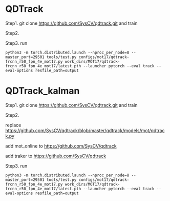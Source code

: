 # QDTrack

Step1.  git clone https://github.com/SysCV/qdtrack.git and train


Step2. 



Step3. run
```
python3 -m torch.distributed.launch --nproc_per_node=8 --master_port=29501 tools/test.py configs/mot17/qdtrack-frcnn_r50_fpn_4e_mot17.py work_dirs/MOT17/qdtrack-frcnn_r50_fpn_4e_mot17/latest.pth --launcher pytorch --eval track --eval-options resfile_path=output
```


# QDTrack_kalman

Step1.  git clone https://github.com/SysCV/qdtrack.git and train


Step2. 

replace https://github.com/SysCV/qdtrack/blob/master/qdtrack/models/mot/qdtrack.py

add mot_online to https://github.com/SysCV/qdtrack

add traker to https://github.com/SysCV/qdtrack


Step3. run
```
python3 -m torch.distributed.launch --nproc_per_node=8 --master_port=29501 tools/test.py configs/mot17/qdtrack-frcnn_r50_fpn_4e_mot17.py work_dirs/MOT17/qdtrack-frcnn_r50_fpn_4e_mot17/latest.pth --launcher pytorch --eval track --eval-options resfile_path=output
```
